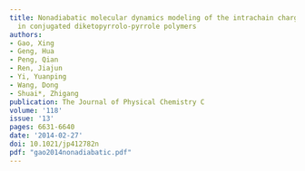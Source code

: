 ```yaml
---
title: Nonadiabatic molecular dynamics modeling of the intrachain charge transport
  in conjugated diketopyrrolo-pyrrole polymers
authors:
- Gao, Xing
- Geng, Hua
- Peng, Qian
- Ren, Jiajun
- Yi, Yuanping
- Wang, Dong
- Shuai*, Zhigang
publication: The Journal of Physical Chemistry C
volume: '118'
issue: '13'
pages: 6631-6640
date: '2014-02-27'
doi: 10.1021/jp412782n
pdf: "gao2014nonadiabatic.pdf"
---
```

